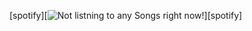 [spotify][![Not listning to any Songs right now!](https://now-playing.nithin552.vercel.app/api/spotify)][spotify]







